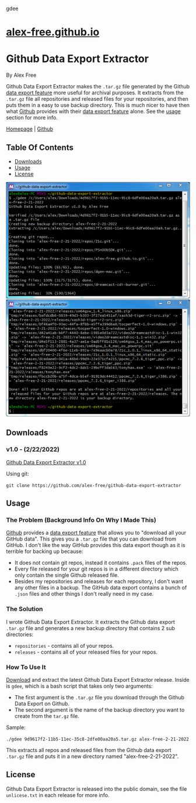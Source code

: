 gdee 

[alex-free.github.io](https://alex-free.github.io)
==================================================

Github Data Export Extractor
============================

By Alex Free

Github Data Export Extractor makes the `.tar.gz` file generated by the Github [data export feature](https://github.blog/2018-12-19-download-your-data/) more useful for archival purposes. It extracts from the `.tar.gz` file all repositories and released files for your repositories, and then puts them in a easy to use backup directory. This is much nicer to have then what [Github](https://github.com) provides with their [data export feature](https://github.blog/2018-12-19-download-your-data/) alone. See the [usage](#usage) section for more info.

[Homepage](https://alex-free.github.io/gdee) | [Github](https://github.com/alex-free/github-data-export-extractor)

Table Of Contents
-----------------

*   [Downloads](#downloads)
*   [Usage](#usage)
*   [License](#license)

![gdee 1](images/gdee-1.png) ![gdee 2](images/gdee-2.png)

Downloads
---------

### v1.0 - (2/22/2022)

[Github Data Export Extractor v1.0](https://github.com/alex-free/github-data-export-extractor/releases/download/v1.0/github-data-export-extractor-1.0.zip)

Using git:

`git clone https://github.com/alex-free/github-data-export-extractor`

Usage
-----

### The Problem (Background Info On Why I Made This)

[Github](https://github.com) provides a [data export feature](https://github.blog/2018-12-19-download-your-data/) that allows you to "download all your GitHub data". This gives you a `.tar.gz` file that you can download from GitHub. I don't like the way GitHub provides this data export though as it is terrible for backing up because:

*   It does not contain git repos, instead it contains `.pack` files of the repos.
*   Every file released for your git repos is in a different directory which only contain the single Github released file.
*   Besides my repositories and releases for each repository, I don't want any other files in a backup. The GitHub data export contains a bunch of `.json` files and other things I don't really need in my case.

### The Solution

I wrote Github Data Export Extractor. It extracts the Github data export `.tar.gz` file and generates a new backup directory that contains 2 sub directories:

*   `repositories` - contains all of your repos.
*   `releases` - contains all of your released files for your repos.

### How To Use It

[Download](#downloads) and extract the latest Github Data Export Extractor release. Inside is `gdee`, which is a bash script that takes only two arguments:

*   The first argument is the `.tar.gz` file you download through the Github Data Export on Github.
*   The second argument is the name of the backup directory you want to create from the `tar.gz` file.

Sample:

`./gdee 9d9617f2-11b5-11ec-35c8-2dfe00aa20a5.tar.gz alex-free-2-21-2022`

This extracts all repos and released files from the Github data export `.tar.gz` file and puts it in a new directory named "alex-free-2-21-2022".

License
-------

Github Data Export Extractor is released into the public domain, see the file `unlicese.txt` in each release for more info.